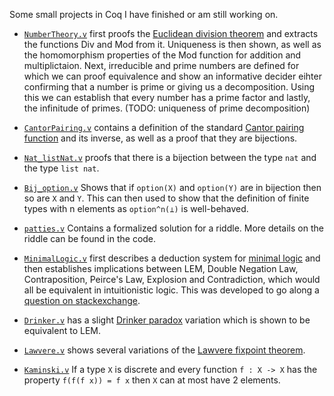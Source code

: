 Some small projects in Coq I have finished or am still working on.

- [`NumberTheory.v`](/NumberTheory.v) first proofs the [Euclidean division theorem](https://en.wikipedia.org/wiki/Euclidean_division#Division_theorem) and extracts the functions Div and Mod from it. Uniqueness is then shown, as well as the homomorphism properties of the Mod function for addition and multiplictaion. Next, irreducible and prime numbers are defined for which we can proof equivalence and show an informative decider eihter confirming that a number is prime or giving us a decomposition. Using this we can establish that every number has a prime factor and lastly, the infinitude of primes. (TODO: uniqueness of prime decomposition)

- [`CantorPairing.v`](/CantorPairing.v) contains a definition of the standard [Cantor pairing function](https://en.wikipedia.org/wiki/Pairing_function#Cantor_pairing_function) and its inverse, as well as a proof that they are bijections.

- [`Nat_listNat.v`](/Nat_listNat.v) proofs that there is a bijection between the type `nat` and the type `list nat`.

- [`Bij_option.v`](/Bij_option.v) Shows that if `option(X)` and `option(Y)` are in bijection then so are `X` and `Y`. This can then used to show that the definition of finite types with n elements as `option^n(⊥)` is well-behaved.

- [`patties.v`](/patties.v) Contains a formalized solution for a riddle. More details on the riddle can be found in the code.

- [`MinimalLogic.v`](/MinimalLogic.v) first describes a deduction system for [minimal logic](https://en.wikipedia.org/wiki/Minimal_logic) and then establishes implications between LEM, Double Negation Law, Contraposition, Peirce's Law, Explosion and Contradiction, which would all be equivalent in intuitionistic logic. This was developed to go along a [question on stackexchange](https://math.stackexchange.com/questions/3758195/excluded-middle-double-negation-contraposition-and-peirces-law-in-minimal-log).

- [`Drinker.v`](/Drinker.v) has a slight [Drinker paradox](https://en.wikipedia.org/wiki/Drinker_paradox) variation which is shown to be equivalent to LEM.

- [`Lawvere.v`](/Lawvere.v) shows several variations of the [Lawvere fixpoint theorem](https://ncatlab.org/nlab/show/Lawvere's+fixed+point+theorem).

- [`Kaminski.v`](/Kaminski.v) If a type `X` is discrete and every function `f : X -> X` has the property `f(f(f x)) = f x` then `X` can at most have 2 elements.